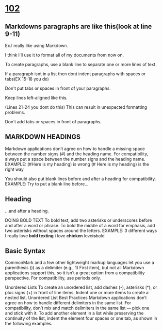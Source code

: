 # [102](/ReadingNotes/102)

## Markdowns paragraphs are like this(look at line 9-11)

Ex.I really like using Markdown.

I think I'll use it to format all of my documents from now on.

To create paragraphs, use a blank line to separate one or more lines of text.

If a paragraph isnt in a list then dont indent paragraphs with spaces or tabs(EX 15-18 you do)

Don't put tabs or spaces in front of your paragraphs.

Keep lines left-aligned like this.

(Lines 21-24 you dont do this)
   This can result in unexpected formatting problems.

  Don't add tabs or spaces in front of paragraphs.
  
## MARKDOWN HEADINGS

Markdown applications don’t agree on how to handle a missing space between the number signs (#) and the heading name. For compatibility, always put a space between the number signs and the heading name.
EXAMPLE:
(#Here is my heading) is wrong
(# Here is my heading) is the right way

You should also put blank lines before and after a heading for compatibility.
EXAMPLE:
Try to put a blank line before...

## Heading

...and after a heading.

DOING BOLD TEXT
To bold text, add two asterisks or underscores before and after a word or phrase. To bold the middle of a word for emphasis, add two asterisks without spaces around the letters.
EXAMPLE: 3 different ways
I really love **bold texting**
i love **chicken**
love**is**bold

## Basic Syntax

CommonMark and a few other lightweight markup languages let you use a parenthesis ()) as a delimiter (e.g., 1) First item), but not all Markdown applications support this, so it isn’t a great option from a compatibility perspective. For compatibility, use periods only.

Unordered Lists
To create an unordered list, add dashes (-), asterisks (*), or plus signs (+) in front of line items. Indent one or more items to create a nested list.
Unordered List Best Practices
Markdown applications don’t agree on how to handle different delimiters in the same list. For compatibility, don’t mix and match delimiters in the same list — pick one and stick with it.
To add another element in a list while preserving the continuity of the list, indent the element four spaces or one tab, as shown in the following examples.
